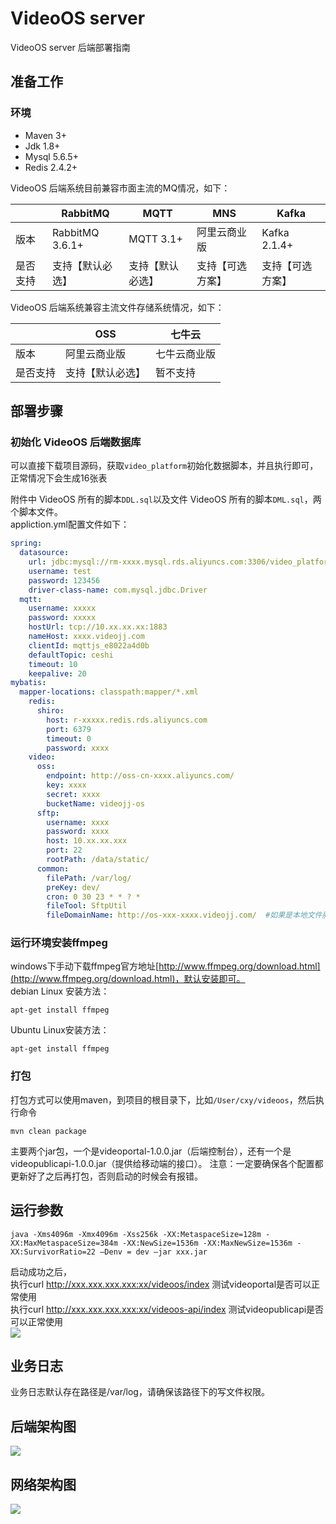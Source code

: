 # VideoOS server
VideoOS server 后端部署指南

## 准备工作

### 环境
* Maven 3+
* Jdk 1.8+
* Mysql 5.6.5+
* Redis 2.4.2+

VideoOS 后端系统目前兼容市面主流的MQ情况，如下：

|  | RabbitMQ | MQTT | MNS | Kafka |
| ------------ | ------------- | ------------ | ------------ | ------------ |
| 版本 | RabbitMQ 3.6.1+ | MQTT 3.1+ | 阿里云商业版 | Kafka 2.1.4+ |
| 是否支持 | 支持【默认必选】  | 支持【默认必选】 | 支持【可选方案】 | 支持【可选方案】 |

VideoOS 后端系统兼容主流文件存储系统情况，如下：

|  | OSS | 七牛云 |
| ------------ | ------------ | ------------ |
| 版本 | 阿里云商业版 | 七牛云商业版 |
| 是否支持 | 支持【默认必选】| 暂不支持 |

## 部署步骤

### 初始化 VideoOS 后端数据库

可以直接下载项目源码，获取`video_platform`初始化数据脚本，并且执行即可，正常情况下会生成16张表  

附件中 VideoOS 所有的脚本`DDL.sql`以及文件 VideoOS 所有的脚本`DML.sql`，两个脚本文件。  
appliction.yml配置文件如下：
```yml
spring:
  datasource:
    url: jdbc:mysql://rm-xxxx.mysql.rds.aliyuncs.com:3306/video_platform
    username: test
    password: 123456
    driver-class-name: com.mysql.jdbc.Driver
  mqtt:
    username: xxxxx
    password: xxxxx
    hostUrl: tcp://10.xx.xx.xx:1883
    nameHost: xxxx.videojj.com
    clientId: mqttjs_e8022a4d0b
    defaultTopic: ceshi
    timeout: 10
    keepalive: 20
mybatis:
  mapper-locations: classpath:mapper/*.xml
    redis:
      shiro:
        host: r-xxxxx.redis.rds.aliyuncs.com
        port: 6379
        timeout: 0
        password: xxxx
    video:
      oss:
        endpoint: http://oss-cn-xxxx.aliyuncs.com/
        key: xxxx
        secret: xxxx
        bucketName: videojj-os
      sftp:
        username: xxxx
        password: xxxx
        host: 10.xx.xx.xxx
        port: 22
        rootPath: /data/static/
      common:
        filePath: /var/log/
        preKey: dev/
        cron: 0 30 23 * * ? *
        fileTool: SftpUtil
        fileDomainName: http://os-xxx-xxxx.videojj.com/  #如果是本地文件服务就填写这个
```

### 运行环境安装ffmpeg

windows下手动下载ffmpeg官方地址[http://www.ffmpeg.org/download.html](http://www.ffmpeg.org/download.html)，默认安装即可。  
debian Linux 安装方法：
```shell
apt-get install ffmpeg
```
Ubuntu Linux安装方法：
```shell
apt-get install ffmpeg
```

### 打包
打包方式可以使用maven，到项目的根目录下，比如`/User/cxy/videoos`，然后执行命令
```shell
mvn clean package
```
主要两个jar包，一个是videoportal-1.0.0.jar（后端控制台），还有一个是videopublicapi-1.0.0.jar（提供给移动端的接口）。 
注意：一定要确保各个配置都更新好了之后再打包，否则启动的时候会有报错。

## 运行参数
```shell
java -Xms4096m -Xmx4096m -Xss256k -XX:MetaspaceSize=128m -XX:MaxMetaspaceSize=384m -XX:NewSize=1536m -XX:MaxNewSize=1536m -XX:SurvivorRatio=22 –Denv = dev –jar xxx.jar
```
启动成功之后，  
执行curl http://xxx.xxx.xxx.xxx:xx/videoos/index 测试videoportal是否可以正常使用  
执行curl http://xxx.xxx.xxx.xxx:xx/videoos-api/index 测试videopublicapi是否可以正常使用  
![](https://wiki.videojj.com/download/attachments/2196191/image2019-2-1%2017%3A38%3A36.png?version=1&modificationDate=1549013916936&api=v2)

## 业务日志
业务日志默认存在路径是/var/log，请确保该路径下的写文件权限。

## 后端架构图
![](https://wiki.videojj.com/download/attachments/2196191/image2019-1-21%2014_38_50.png?version=1&modificationDate=1549011604585&api=v2)

## 网络架构图
![](https://wiki.videojj.com/download/attachments/2196191/image2019-1-21%2014_41_41.png?version=1&modificationDate=1549011738272&api=v2)


